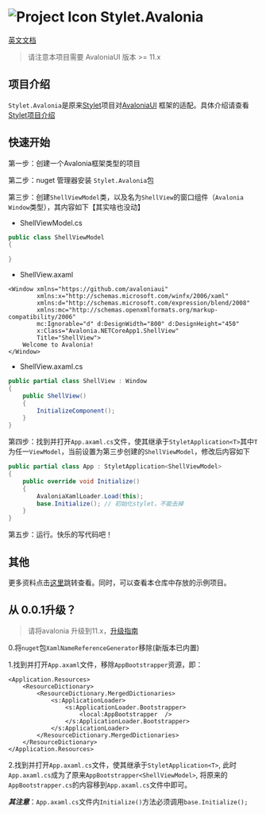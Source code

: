 ![Project Icon](./StyletIcon.png) Stylet.Avalonia
======================================

[英文文档](./README-EN.md)

>  请注意本项目需要 AvaloniaUI 版本 >= 11.x

## 项目介绍

`Stylet.Avalonia`是原来[Stylet](https://github.com/canton7/Stylet)项目对[AvaloniaUI](https://github.com/AvaloniaUI/Avalonia) 框架的适配。具体介绍请查看[Stylet项目介绍](https://github.com/canton7/Stylet)

## 快速开始

第一步：创建一个Avalonia框架类型的项目

第二步：nuget 管理器安装 `Stylet.Avalonia`包

第三步：创建`ShellViewModel`类，以及名为`ShellView`的窗口组件（`Avalonia Window`类型），其内容如下【其实啥也没动】

- ShellViewModel.cs

```c#
public class ShellViewModel
{
    
}
```

- ShellView.axaml

```xaml
<Window xmlns="https://github.com/avaloniaui"
        xmlns:x="http://schemas.microsoft.com/winfx/2006/xaml"
        xmlns:d="http://schemas.microsoft.com/expression/blend/2008"
        xmlns:mc="http://schemas.openxmlformats.org/markup-compatibility/2006"
        mc:Ignorable="d" d:DesignWidth="800" d:DesignHeight="450"
        x:Class="Avalonia.NETCoreApp1.ShellView"
        Title="ShellView">
    Welcome to Avalonia!
</Window>
```

- ShellView.axaml.cs

```csharp
public partial class ShellView : Window
{
    public ShellView()
    {
        InitializeComponent();
    }
}
```


第四步：找到并打开`App.axaml.cs`文件，使其继承于`StyletApplication<T>`其中`T`为任一`ViewModel`，当前设置为第三步创建的`ShellViewModel`，修改后内容如下

```c#
public partial class App : StyletApplication<ShellViewModel>
{
    public override void Initialize()
    {
        AvaloniaXamlLoader.Load(this);
        base.Initialize(); // 初始化stylet，不能去掉
    }
}
```

第五步：运行。快乐的写代码吧！

## 其他

更多资料点击[这里](https://github.com/canton7/Stylet/wiki)跳转查看。同时，可以查看本仓库中存放的示例项目。



## 从 0.0.1升级？

> 请将avalonia 升级到11.x，[升级指南](https://docs.avaloniaui.net/docs/next/stay-up-to-date/upgrade-from-0.10)

0.将`nuget`包`XamlNameReferenceGenerator`移除(新版本已内置)

1.找到并打开`App.axaml`文件，移除`AppBootstrapper`资源，即：

```xaml
<Application.Resources>
    <ResourceDictionary>
        <ResourceDictionary.MergedDictionaries>
            <s:ApplicationLoader>
                <s:ApplicationLoader.Bootstrapper>
                    <local:AppBootstrapper  />
                </s:ApplicationLoader.Bootstrapper>
            </s:ApplicationLoader>
        </ResourceDictionary.MergedDictionaries>
    </ResourceDictionary>
</Application.Resources>
```

2.找到并打开`App.axaml.cs`文件，使其继承于`StyletApplication<T>`, 此时`App.axaml.cs`成为了原来`AppBootstrapper<ShellViewModel>`, 将原来的`AppBootstrapper.cs`的内容移到`App.axaml.cs`文件中即可。

***其注意***：`App.axaml.cs`文件内`Initialize()`方法必须调用`base.Initialize();`

